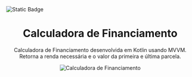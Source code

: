<img alt="Static Badge" src="https://img.shields.io/badge/STATUS-FINALIZADO-GREEN">

<h1 align="center">Calculadora de Financiamento</h1>

<p align="center">
    Calculadora de Financiamento desenvolvida em Kotlin usando MVVM.<br>
    Retorna a renda necessária e o valor da primeira e última parcela.
</p>

<p align="center">
    <img src="https://github.com/user-attachments/assets/a2f91600-6869-43fa-b544-0c62e1c5c9ac" alt="Calculadora de Financiamento">
</p>
